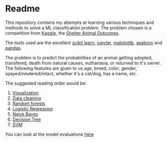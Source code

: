 Readme
======

This repository contains my attempts at learning various techniques and methods
to solve a ML classification problem. The problem chosen is a competition from [Kaggle][kaggle],
the [Shelter Animal Outcomes][comp]. 

The tools used are the excellent [scikit learn][sklearn], [jupyter][jupyter], [matplotlib][matplotlib], [seaborn][sns]
and [pandas][pandas].

The problem is to predict the probabilities of an animal getting adopted, transfered, death from 
natural causes, euthanasia, or returned to it's owner. The following features are given to us
age, breed, color, gender, spayed/neutered/intact, whether it's a cat/dog, has a name, etc.

The suggested reading order would be:

1. [Visualization][visualization]
2. [Data cleaning][cleaning]
3. [Random forests][rndmForest]
4. [Logistic Regression][logisticRegression]
5. [Naive Bayes][naiveBayes]
6. [Decision Tree][decisionTree]
7. [SVM][svm]

You can look at the model evaluations [here][modEval]

[Kaggle]: https://www.kaggle.com
[comp]: https://www.kaggle.com/c/shelter-animal-outcomes
[sklearn]: http://scikit-learn.org/
[jupyter]: http://jupyter.org/
[matplotlib]: http://matplotlib.org/
[sns]: https://web.stanford.edu/~mwaskom/software/seaborn/
[pandas]: http://pandas.pydata.org/

[visualization]: https://github.com/krispingal/shelterAnimalOutcomes/blob/master/notebook/shelterAnimalOutcomes-Visualization.ipynb
[cleaning]: https://github.com/krispingal/shelterAnimalOutcomes/blob/master/notebook/shelterAnimalOutcomes-dataCleaning.ipynb
[rndmForest]: https://github.com/krispingal/shelterAnimalOutcomes/blob/master/notebook/shelterAnimalOutcomes-Random-Forests.ipynb
[logisticRegression]: https://github.com/krispingal/shelterAnimalOutcomes/blob/master/notebook/shelterAnimalOutcomes-Logistic-Regression.ipynb
[naiveBayes]: https://github.com/krispingal/shelterAnimalOutcomes/blob/master/notebook/shelterAnimalOutcomes-Naive-Bayes.ipynb
[decisionTree]: https://github.com/krispingal/shelterAnimalOutcomes/blob/master/notebook/shelterAnimalOutcomes-Decision-Tree.ipynb
[svm]: https://github.com/krispingal/shelterAnimalOutcomes/blob/master/notebook/shelterAnimalOutcomes-SVM.ipynb

[modEval]: https://github.com/krispingal/shelterAnimalOutcomes/blob/master/Model-Evaluation.md
